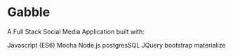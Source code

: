 # Gabble

A Full Stack Social Media Application built with:

Javascript (ES6)
Mocha
Node.js
postgresSQL
JQuery
bootstrap
materialize
